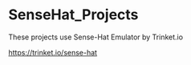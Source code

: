 # SenseHat_Projects

These projects use Sense-Hat Emulator by Trinket.io

https://trinket.io/sense-hat
